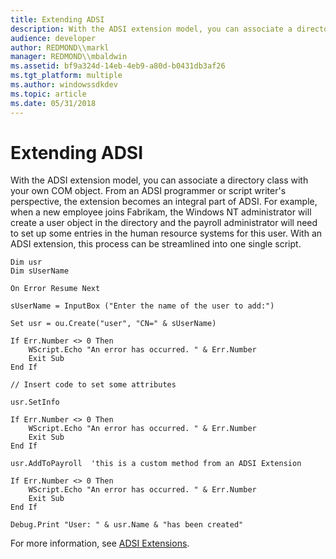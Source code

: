 ```yaml
---
title: Extending ADSI
description: With the ADSI extension model, you can associate a directory class with your own COM object.
audience: developer
author: REDMOND\\markl
manager: REDMOND\\mbaldwin
ms.assetid: bf9a324d-14eb-4eb9-a80d-b0431db3af26
ms.tgt_platform: multiple
ms.author: windowssdkdev
ms.topic: article
ms.date: 05/31/2018
---
```


# Extending ADSI

With the ADSI extension model, you can associate a directory class with your own COM object. From an ADSI programmer or script writer's perspective, the extension becomes an integral part of ADSI. For example, when a new employee joins Fabrikam, the Windows NT administrator will create a user object in the directory and the payroll administrator will need to set up some entries in the human resource systems for this user. With an ADSI extension, this process can be streamlined into one single script.


```VB
Dim usr
Dim sUserName

On Error Resume Next

sUserName = InputBox ("Enter the name of the user to add:")

Set usr = ou.Create("user", "CN=" & sUserName)

If Err.Number <> 0 Then
    WScript.Echo "An error has occurred. " & Err.Number
    Exit Sub 
End If

// Insert code to set some attributes

usr.SetInfo

If Err.Number <> 0 Then
    WScript.Echo "An error has occurred. " & Err.Number
    Exit Sub 
End If

usr.AddToPayroll  'this is a custom method from an ADSI Extension

If Err.Number <> 0 Then
    WScript.Echo "An error has occurred. " & Err.Number
    Exit Sub 
End If

Debug.Print "User: " & usr.Name & "has been created"
```



For more information, see [ADSI Extensions](adsi-extensions.md).

 

 




